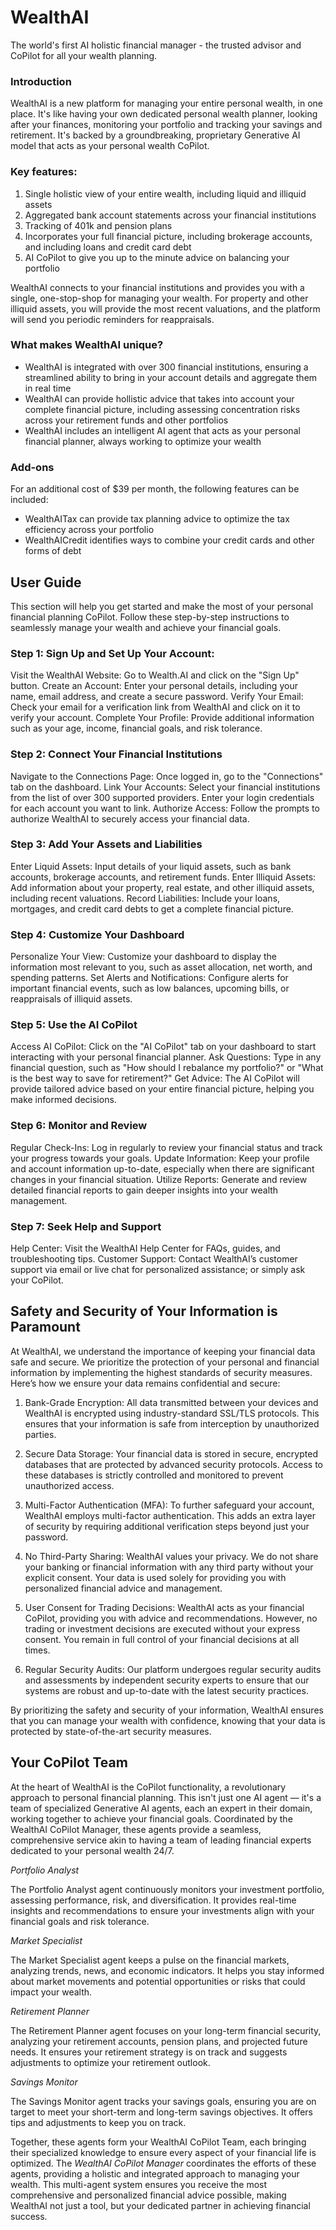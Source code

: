 # WealthAI

The world's first AI holistic financial manager - the trusted advisor and CoPilot for all your wealth planning.

### Introduction

WealthAI is a new platform for managing your entire personal wealth, in one place.
It's like having your own dedicated personal wealth planner, looking after your finances, monitoring your portfolio and tracking your savings and retirement.
It's backed by a groundbreaking, proprietary Generative AI model that acts as your personal wealth CoPilot.

### Key features:

1. Single holistic view of your entire wealth, including liquid and illiquid assets
2. Aggregated bank account statements across your financial institutions
3. Tracking of 401k and pension plans
4. Incorporates your full financial picture, including brokerage accounts, and including loans and credit card debt
5. AI CoPilot to give you up to the minute advice on balancing your portfolio

WealthAI connects to your financial institutions and provides you with a single, one-stop-shop for managing your wealth.
For property and other illiquid assets, you will provide the most recent valuations, and the platform will send you periodic reminders for reappraisals.

### What makes WealthAI unique?

- WealthAI is integrated with over 300 financial institutions, ensuring a streamlined ability to bring in your account details and aggregate them in real time
- WealthAI can provide hollistic advice that takes into account your complete financial picture, including assessing concentration risks across your retirement funds and other portfolios
- WealthAI includes an intelligent AI agent that acts as your personal financial planner, always working to optimize your wealth

### Add-ons

For an additional cost of $39 per month, the following features can be included:

- WealthAITax can provide tax planning advice to optimize the tax efficiency across your portfolio
- WealthAICredit identifies ways to combine your credit cards and other forms of debt

## User Guide

This section will help you get started and make the most of your personal financial planning CoPilot. Follow these step-by-step instructions to seamlessly manage your wealth and achieve your financial goals.

### Step 1: Sign Up and Set Up Your Account:

Visit the WealthAI Website: Go to Wealth.AI and click on the "Sign Up" button.
Create an Account: Enter your personal details, including your name, email address, and create a secure password.
Verify Your Email: Check your email for a verification link from WealthAI and click on it to verify your account.
Complete Your Profile: Provide additional information such as your age, income, financial goals, and risk tolerance.

### Step 2: Connect Your Financial Institutions

Navigate to the Connections Page: Once logged in, go to the "Connections" tab on the dashboard.
Link Your Accounts: Select your financial institutions from the list of over 300 supported providers. Enter your login credentials for each account you want to link.
Authorize Access: Follow the prompts to authorize WealthAI to securely access your financial data.

### Step 3: Add Your Assets and Liabilities

Enter Liquid Assets: Input details of your liquid assets, such as bank accounts, brokerage accounts, and retirement funds.
Enter Illiquid Assets: Add information about your property, real estate, and other illiquid assets, including recent valuations.
Record Liabilities: Include your loans, mortgages, and credit card debts to get a complete financial picture.

### Step 4: Customize Your Dashboard

Personalize Your View: Customize your dashboard to display the information most relevant to you, such as asset allocation, net worth, and spending patterns.
Set Alerts and Notifications: Configure alerts for important financial events, such as low balances, upcoming bills, or reappraisals of illiquid assets.

### Step 5: Use the AI CoPilot

Access AI CoPilot: Click on the "AI CoPilot" tab on your dashboard to start interacting with your personal financial planner.
Ask Questions: Type in any financial question, such as "How should I rebalance my portfolio?" or "What is the best way to save for retirement?"
Get Advice: The AI CoPilot will provide tailored advice based on your entire financial picture, helping you make informed decisions.

### Step 6: Monitor and Review

Regular Check-Ins: Log in regularly to review your financial status and track your progress towards your goals.
Update Information: Keep your profile and account information up-to-date, especially when there are significant changes in your financial situation.
Utilize Reports: Generate and review detailed financial reports to gain deeper insights into your wealth management.

### Step 7: Seek Help and Support
Help Center: Visit the WealthAI Help Center for FAQs, guides, and troubleshooting tips.
Customer Support: Contact WealthAI’s customer support via email or live chat for personalized assistance; or simply ask your CoPilot.

## Safety and Security of Your Information is Paramount

At WealthAI, we understand the importance of keeping your financial data safe and secure. We prioritize the protection of your personal and financial information by implementing the highest standards of security measures. Here’s how we ensure your data remains confidential and secure:

1. Bank-Grade Encryption: All data transmitted between your devices and WealthAI is encrypted using industry-standard SSL/TLS protocols. This ensures that your information is safe from interception by unauthorized parties.

2. Secure Data Storage: Your financial data is stored in secure, encrypted databases that are protected by advanced security protocols. Access to these databases is strictly controlled and monitored to prevent unauthorized access.

3. Multi-Factor Authentication (MFA): To further safeguard your account, WealthAI employs multi-factor authentication. This adds an extra layer of security by requiring additional verification steps beyond just your password.

4. No Third-Party Sharing: WealthAI values your privacy. We do not share your banking or financial information with any third party without your explicit consent. Your data is used solely for providing you with personalized financial advice and management.

5. User Consent for Trading Decisions: WealthAI acts as your financial CoPilot, providing you with advice and recommendations. However, no trading or investment decisions are executed without your express consent. You remain in full control of your financial decisions at all times.

6. Regular Security Audits: Our platform undergoes regular security audits and assessments by independent security experts to ensure that our systems are robust and up-to-date with the latest security practices.

By prioritizing the safety and security of your information, WealthAI ensures that you can manage your wealth with confidence, knowing that your data is protected by state-of-the-art security measures.

## Your CoPilot Team

At the heart of WealthAI is the CoPilot functionality, a revolutionary approach to personal financial planning. This isn't just one AI agent — it's a team of specialized Generative AI agents, each an expert in their domain, working together to achieve your financial goals. Coordinated by the WealthAI CoPilot Manager, these agents provide a seamless, comprehensive service akin to having a team of leading financial experts dedicated to your personal wealth 24/7.

*Portfolio Analyst*

The Portfolio Analyst agent continuously monitors your investment portfolio, assessing performance, risk, and diversification. It provides real-time insights and recommendations to ensure your investments align with your financial goals and risk tolerance.

*Market Specialist*

The Market Specialist agent keeps a pulse on the financial markets, analyzing trends, news, and economic indicators. It helps you stay informed about market movements and potential opportunities or risks that could impact your wealth.

*Retirement Planner*

The Retirement Planner agent focuses on your long-term financial security, analyzing your retirement accounts, pension plans, and projected future needs. It ensures your retirement strategy is on track and suggests adjustments to optimize your retirement outlook.

*Savings Monitor*

The Savings Monitor agent tracks your savings goals, ensuring you are on target to meet your short-term and long-term savings objectives. It offers tips and adjustments to keep you on track.

Together, these agents form your WealthAI CoPilot Team, each bringing their specialized knowledge to ensure every aspect of your financial life is optimized. The *WealthAI CoPilot Manager* coordinates the efforts of these agents, providing a holistic and integrated approach to managing your wealth. This multi-agent system ensures you receive the most comprehensive and personalized financial advice possible, making WealthAI not just a tool, but your dedicated partner in achieving financial success.